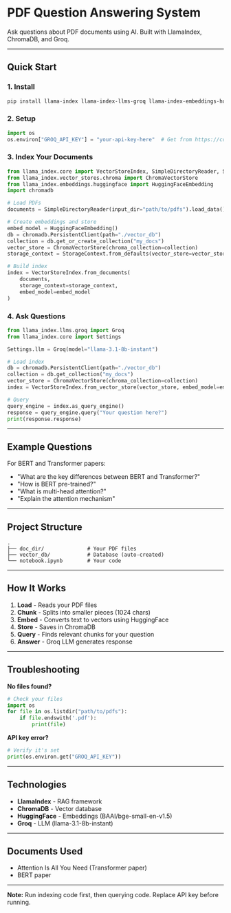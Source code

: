 # PDF Question Answering System

Ask questions about PDF documents using AI. Built with LlamaIndex, ChromaDB, and Groq.

---

## Quick Start

### 1. Install
```bash
pip install llama-index llama-index-llms-groq llama-index-embeddings-huggingface chromadb llama-index-vector-stores-chroma
```

### 2. Setup
```python
import os
os.environ["GROQ_API_KEY"] = "your-api-key-here"  # Get from https://console.groq.com
```

### 3. Index Your Documents
```python
from llama_index.core import VectorStoreIndex, SimpleDirectoryReader, StorageContext
from llama_index.vector_stores.chroma import ChromaVectorStore
from llama_index.embeddings.huggingface import HuggingFaceEmbedding
import chromadb

# Load PDFs
documents = SimpleDirectoryReader(input_dir="path/to/pdfs").load_data()

# Create embeddings and store
embed_model = HuggingFaceEmbedding()
db = chromadb.PersistentClient(path="./vector_db")
collection = db.get_or_create_collection("my_docs")
vector_store = ChromaVectorStore(chroma_collection=collection)
storage_context = StorageContext.from_defaults(vector_store=vector_store)

# Build index
index = VectorStoreIndex.from_documents(
    documents, 
    storage_context=storage_context,
    embed_model=embed_model
)
```

### 4. Ask Questions
```python
from llama_index.llms.groq import Groq
from llama_index.core import Settings

Settings.llm = Groq(model="llama-3.1-8b-instant")

# Load index
db = chromadb.PersistentClient(path="./vector_db")
collection = db.get_collection("my_docs")
vector_store = ChromaVectorStore(chroma_collection=collection)
index = VectorStoreIndex.from_vector_store(vector_store, embed_model=embed_model)

# Query
query_engine = index.as_query_engine()
response = query_engine.query("Your question here?")
print(response.response)
```

---

## Example Questions

For BERT and Transformer papers:

- "What are the key differences between BERT and Transformer?"
- "How is BERT pre-trained?"
- "What is multi-head attention?"
- "Explain the attention mechanism"

---

## Project Structure
```
.
├── doc_dir/              # Your PDF files
├── vector_db/            # Database (auto-created)
└── notebook.ipynb        # Your code
```

---

## How It Works

1. **Load** - Reads your PDF files
2. **Chunk** - Splits into smaller pieces (1024 chars)
3. **Embed** - Converts text to vectors using HuggingFace
4. **Store** - Saves in ChromaDB
5. **Query** - Finds relevant chunks for your question
6. **Answer** - Groq LLM generates response

---

## Troubleshooting

**No files found?**
```python
# Check your files
import os
for file in os.listdir("path/to/pdfs"):
    if file.endswith('.pdf'):
        print(file)
```

**API key error?**
```python
# Verify it's set
print(os.environ.get("GROQ_API_KEY"))
```

---

## Technologies

- **LlamaIndex** - RAG framework
- **ChromaDB** - Vector database
- **HuggingFace** - Embeddings (BAAI/bge-small-en-v1.5)
- **Groq** - LLM (llama-3.1-8b-instant)

---

## Documents Used

- Attention Is All You Need (Transformer paper)
- BERT paper

---

**Note:** Run indexing code first, then querying code. Replace API key before running.
